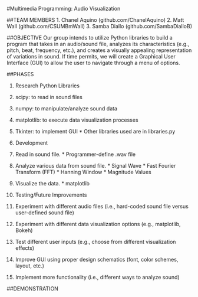 #Multimedia Programming: Audio Visualization

##TEAM MEMBERS 
	1. Chanel Aquino (github.com/ChanelAquino)
	2. Matt Wall (github.com/CSUMBmWall)
	3. Samba Diallo (github.com/SambaDialloB)

##OBJECTIVE 
Our group intends to utilize Python libraries to build a program that takes in an audio/sound file, analyzes its characteristics (e.g., pitch, beat, frequency, etc.), and creates a visually appealing representation of variations in sound. If time permits, we will create a Graphical User Interface (GUI) to allow the user to navigate through a menu of options.

##PHASES
1.  Research Python Libraries
  1.  scipy: to read in sound files
  2.  numpy: to manipulate/analyze sound data
  3.  matplotlib: to execute data visualization processes
  4.  Tkinter: to implement GUI
    * Other libraries used are in libraries.py

2.  Development
  1.  Read in sound file.
    * Programmer-define .wav file
  2.  Analyze various data from sound file.
    * Signal Wave
    * Fast Fourier Transform (FFT)
    * Hanning Window
    * Magnitude Values
  3.  Visualize the data.
    * matplotlib

3.  Testing/Future Improvements
  1.  Experiment with different audio files (i.e., hard-coded sound file versus user-defined sound file)
  2.  Experiment with different data visualization options (e.g., matplotlib, Bokeh)
  3.  Test different user inputs (e.g., choose from different visualization effects)
  4.  Improve GUI using proper design schematics (font, color schemes, layout, etc.)
  5.  Implement more functionality (i.e., different ways to analyze sound)

##DEMONSTRATION
